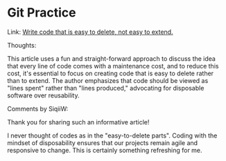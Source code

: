 # Git Practice

Link: 
[Write code that is easy to delete, not easy to extend.](https://programmingisterrible.com/post/139222674273/write-code-that-is-easy-to-delete-not-easy-to)


Thoughts:

This article uses a fun and straight-forward approach to discuss the idea that every line of code comes with a maintenance cost, and to reduce this cost, it's essential to focus on creating code that is easy to delete rather than to extend. The author emphasizes that code should be viewed as "lines spent" rather than "lines produced," advocating for disposable software over reusability. 

Comments by SiqiiW:

Thank you for sharing such an informative article! 

I never thought of codes as in the "easy-to-delete parts". Coding with the mindset of disposability ensures that our projects remain agile and responsive to change. This is certainly something refreshing for me.

